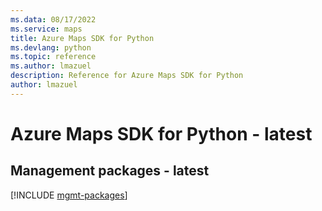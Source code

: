 ```yaml
---
ms.data: 08/17/2022
ms.service: maps
title: Azure Maps SDK for Python
ms.devlang: python
ms.topic: reference
ms.author: lmazuel
description: Reference for Azure Maps SDK for Python
author: lmazuel
---
```

# Azure Maps SDK for Python - latest

## Management packages - latest
[!INCLUDE [mgmt-packages](maps-mgmt-index.md)]